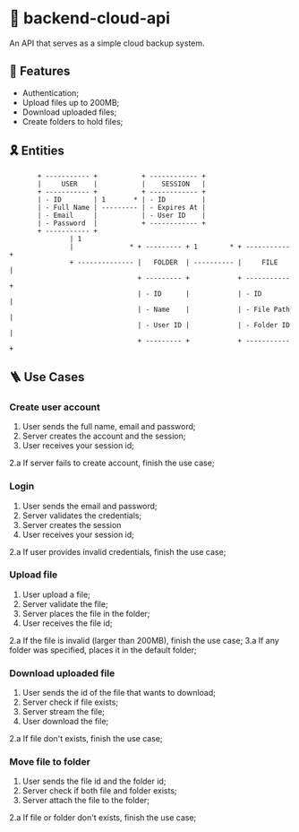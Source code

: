 # 🥿 backend-cloud-api

An API that serves as a simple cloud backup system.

## 🧵 Features

- Authentication;
- Upload files up to 200MB;
- Download uploaded files;
- Create folders to hold files;

## 🎗️ Entities

```
       + ----------- +           + ------------ +
       |     USER    |           |    SESSION   |
       + ----------- +           + ------------ +
       | - ID        | 1       * | - ID         |
       | - Full Name | --------- | - Expires At |
       | - Email     |           | - User ID    |
       | - Password  |           + ------------ +
       + ----------- +
               | 1
               |              * + --------- + 1        * + ----------- +
               + -------------- |   FOLDER  | ---------- |     FILE    |
                                + --------- +            + ----------- +
                                | - ID      |            | - ID        |
                                | - Name    |            | - File Path |
                                | - User ID |            | - Folder ID |
                                + --------- +            + ----------- +
```

## 🪜 Use Cases

### Create user account

1. User sends the full name, email and password;
2. Server creates the account and the session;
3. User receives your session id;

2.a If server fails to create account, finish the use case;

### Login

1. User sends the email and password;
2. Server validates the credentials;
3. Server creates the session
4. User receives your session id;

2.a If user provides invalid credentials, finish the use case;

### Upload file

1. User upload a file;
2. Server validate the file;
3. Server places the file in the folder;
4. User receives the file id;

2.a If the file is invalid (larger than 200MB), finish the use case;
3.a If any folder was specified, places it in the default folder;

### Download uploaded file

1. User sends the id of the file that wants to download;
2. Server check if file exists;
3. Server stream the file;
4. User download the file;

2.a If file don't exists, finish the use case;

### Move file to folder

1. User sends the file id and the folder id;
2. Server check if both file and folder exists;
3. Server attach the file to the folder;

2.a If file or folder don't exists, finish the use case;